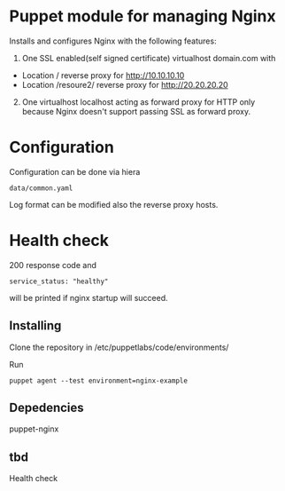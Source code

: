 # Puppet module for managing Nginx
Installs and configures Nginx with the following features:

1. One SSL enabled(self signed certificate) virtualhost domain.com with

- Location / reverse proxy for http://10.10.10.10
- Location /resoure2/ reverse proxy for http://20.20.20.20

2. One virtualhost localhost acting as forward proxy for HTTP only because Nginx doesn't support passing SSL as forward proxy.

# Configuration
Configuration can be done via hiera

```
data/common.yaml
```

Log format can be modified also the reverse proxy hosts.

# Health check
200 response code and

```
service_status: "healthy"
```

will be printed if nginx startup will succeed.

## Installing
Clone the repository in /etc/puppetlabs/code/environments/

Run 

``` puppet agent --test environment=nginx-example ```

## Depedencies
puppet-nginx

## tbd
Health check